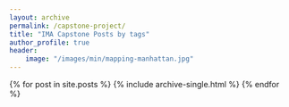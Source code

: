 ```yaml
---
layout: archive
permalink: /capstone-project/
title: "IMA Capstone Posts by tags"
author_profile: true
header:
    image: "/images/min/mapping-manhattan.jpg"
---
```

{% for post in site.posts %}
    {% include archive-single.html %}
{% endfor %}